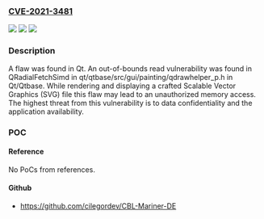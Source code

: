 ### [CVE-2021-3481](https://cve.mitre.org/cgi-bin/cvename.cgi?name=CVE-2021-3481)
![](https://img.shields.io/static/v1?label=Product&message=qt&color=blue)
![](https://img.shields.io/static/v1?label=Version&message=Fixed%20in%20qt%205.12.11%2C%20qt%205.15.4%2C%20qt%206.0.3%2C%20qt%206.1.0RC.%20&color=brightgreen)
![](https://img.shields.io/static/v1?label=Vulnerability&message=CWE-125%20-%20Out-of-bounds%20Read&color=brightgreen)

### Description

A flaw was found in Qt. An out-of-bounds read vulnerability was found in QRadialFetchSimd in qt/qtbase/src/gui/painting/qdrawhelper_p.h in Qt/Qtbase. While rendering and displaying a crafted Scalable Vector Graphics (SVG) file this flaw may lead to an unauthorized memory access. The highest threat from this vulnerability is to data confidentiality and the application availability.

### POC

#### Reference
No PoCs from references.

#### Github
- https://github.com/cilegordev/CBL-Mariner-DE

